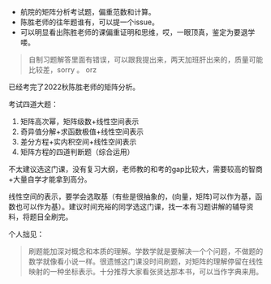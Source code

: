 - 航院的矩阵分析考试题，偏重范数和计算。
- 陈胜老师的往年题谁有，可以提一个issue。
- 可以明显看出陈胜老师的课偏重证明和思维，哎，一眼顶真，鉴定为要退学喽。



> 自制习题解答里面有错误，可以跟我提出来，两天加班肝出来的，质量可能比较差，sorry 。 orz



 已经考完了2022秋陈胜老师的矩阵分析。

考试四道大题：

1. 矩阵高次幂，矩阵级数+线性空间表示
2. 奇异值分解+求函数极值+线性空间表示
3. 差分方程+实内积空间+线性空间表示
4. 矩阵方程的四道判断题（综合运用）

不太建议选这门课，没有复习大纲，老师教的和考的gap比较大，需要较高的智商+大量自学才能拿到高分。

线性空间的表示，要学会选取基（有些是很抽象的，(向量，矩阵)可以作为基，函数也可以作为基）。建议时间充裕的同学选这门课，找一本有习题讲解的辅导资料，将题目全刷完。



个人拙见：

>  刷题能加深对概念和本质的理解。学数学就是要解决一个个问题，不做题的数学就像看小说一样。很遗憾这门课没时间刷题，对矩阵的理解停留在线性映射的一种坐标表示。十分推荐大家看张贤达那本书，可以当作字典来用。
